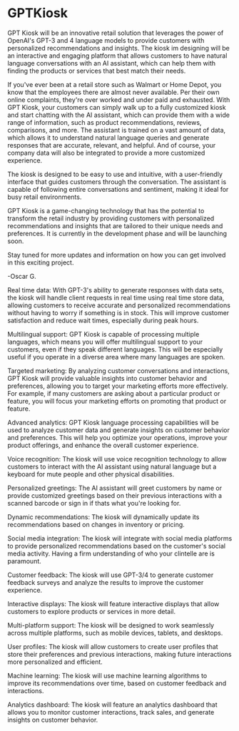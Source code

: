 # GPTKiosk
GPT Kiosk will be an innovative retail solution that leverages the power of OpenAI's GPT-3 and 4 language models to provide customers with personalized recommendations and insights. The kiosk im designing will be an interactive and engaging platform that allows customers to have natural language conversations with an AI assistant, which can help them with finding the products or services that best match their needs.

If you've ever been at a retail store such as Walmart or Home Depot, you know that the employees there are almost never available. Per their own online complaints, they're over worked and under paid and exhausted. With GPT Kiosk, your customers can simply walk up to a fully customized kiosk and start chatting with the AI assistant, which can provide them with a wide range of information, such as product recommendations, reviews, comparisons, and more. The assistant is trained on a vast amount of data, which allows it to understand natural language queries and generate responses that are accurate, relevant, and helpful. And of course, your company data will also be integrated to provide a more customized experience.

The kiosk is designed to be easy to use and intuitive, with a user-friendly interface that guides customers through the conversation. The assistant is capable of following entire conversations and sentiment, making it ideal for busy retail environments.

GPT Kiosk is a game-changing technology that has the potential to transform the retail industry by providing customers with personalized recommendations and insights that are tailored to their unique needs and preferences. It is currently in the development phase and will be launching soon. 

Stay tuned for more updates and information on how you can get involved in this exciting project.

-Oscar G.







Real time data: With GPT-3's ability to generate responses with data sets, the kiosk will handle client requests in real time using real time store data, allowing customers to receive accurate and personalized recommendations without having to worry if something is in stock. This will improve customer satisfaction and reduce wait times, especially during peak hours.

Multilingual support: GPT Kiosk is capable of processing multiple languages, which means you will offer multilingual support to your customers, even if they speak different languages. This will be especially useful if you operate in a diverse area where many languages are spoken. 

Targeted marketing: By analyzing customer conversations and interactions, GPT Kiosk will provide valuable insights into customer behavior and preferences, allowing you to target your marketing efforts more effectively. For example, if many customers are asking about a particular product or feature, you will focus your marketing efforts on promoting that product or feature.

Advanced analytics: GPT Kiosk language processing capabilities will be used to analyze customer data and generate insights on customer behavior and preferences. This will help you optimize your operations, improve your product offerings, and enhance the overall customer experience.

Voice recognition: The kiosk will use voice recognition technology to allow customers to interact with the AI assistant using natural language but a keyboard for mute people and other physical disabilities.

Personalized greetings: The AI assistant will greet customers by name or provide customized greetings based on their previous interactions with a scanned barcode or sign in if thats what you're looking for. 

Dynamic recommendations: The kiosk will dynamically update its recommendations based on changes in inventory or pricing.

Social media integration: The kiosk will integrate with social media platforms to provide personalized recommendations based on the customer's social media activity. Having a firm understanding of who your clintelle are is paramount.

Customer feedback: The kiosk will use GPT-3/4 to generate customer feedback surveys and analyze the results to improve the customer experience.

Interactive displays: The kiosk will feature interactive displays that allow customers to explore products or services in more detail.

Multi-platform support: The kiosk will be designed to work seamlessly across multiple platforms, such as mobile devices, tablets, and desktops.

User profiles: The kiosk will allow customers to create user profiles that store their preferences and previous interactions, making future interactions more personalized and efficient.

Machine learning: The kiosk will use machine learning algorithms to improve its recommendations over time, based on customer feedback and interactions.

Analytics dashboard: The kiosk will feature an analytics dashboard that allows you to monitor customer interactions, track sales, and generate insights on customer behavior.
